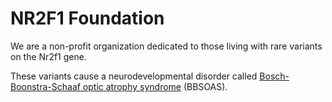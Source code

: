 # NR2F1 Foundation

We are a non-profit organization dedicated to those living with rare variants on the Nr2f1 gene.

These variants cause a neurodevelopmental disorder called [Bosch-Boonstra-Schaaf optic atrophy syndrome](https://en.wikipedia.org/wiki/Bosch%E2%80%93Boonstra%E2%80%93Schaaf_optic_atrophy_syndrome) (BBSOAS).
